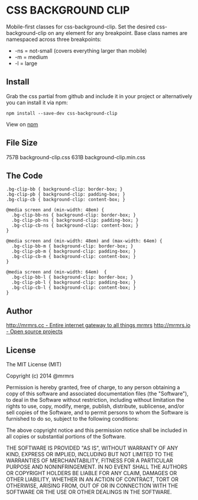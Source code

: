 # CSS BACKGROUND CLIP

  Mobile-first classes for css-background-clip.
  Set the desired css-background-clip on any element for any breakpoint.
  Base class names are namespaced across three breakpoints:

*  -ns = not-small (covers everything larger than mobile)
*  -m  = medium
*  -l  = large

## Install
Grab the css partial from github and include it in your project or alternatively
you can install it via npm:
```
npm install --save-dev css-background-clip
```
View on [npm](https://www.npmjs.org/package/css-background-clip)


## File Size

757B background-clip.css
631B background-clip.min.css

## The Code
```
.bg-clip-bb { background-clip: border-box; }
.bg-clip-pb { background-clip: padding-box; }
.bg-clip-cb { background-clip: content-box; }

@media screen and (min-width: 48em) {
  .bg-clip-bb-ns { background-clip: border-box; }
  .bg-clip-pb-ns { background-clip: padding-box; }
  .bg-clip-cb-ns { background-clip: content-box; }
}

@media screen and (min-width: 48em) and (max-width: 64em) {
  .bg-clip-bb-m { background-clip: border-box; }
  .bg-clip-pb-m { background-clip: padding-box; }
  .bg-clip-cb-m { background-clip: content-box; }
}

@media screen and (min-width: 64em)  {
  .bg-clip-bb-l { background-clip: border-box; }
  .bg-clip-pb-l { background-clip: padding-box; }
  .bg-clip-cb-l { background-clip: content-box; }
}
```

## Author

[http://mrmrs.cc - Entire internet gateway to all things mrmrs](http://mrmrs.cc)
[http://mrmrs.io - Open source projects](http://mrmrs.io)

## License

The MIT License (MIT)

Copyright (c) 2014 @mrmrs

Permission is hereby granted, free of charge, to any person obtaining a copy
of this software and associated documentation files (the "Software"), to deal
in the Software without restriction, including without limitation the rights
to use, copy, modify, merge, publish, distribute, sublicense, and/or sell
copies of the Software, and to permit persons to whom the Software is
furnished to do so, subject to the following conditions:

The above copyright notice and this permission notice shall be included in
all copies or substantial portions of the Software.

THE SOFTWARE IS PROVIDED "AS IS", WITHOUT WARRANTY OF ANY KIND, EXPRESS OR
IMPLIED, INCLUDING BUT NOT LIMITED TO THE WARRANTIES OF MERCHANTABILITY,
FITNESS FOR A PARTICULAR PURPOSE AND NONINFRINGEMENT. IN NO EVENT SHALL THE
AUTHORS OR COPYRIGHT HOLDERS BE LIABLE FOR ANY CLAIM, DAMAGES OR OTHER
LIABILITY, WHETHER IN AN ACTION OF CONTRACT, TORT OR OTHERWISE, ARISING FROM,
OUT OF OR IN CONNECTION WITH THE SOFTWARE OR THE USE OR OTHER DEALINGS IN
THE SOFTWARE.

